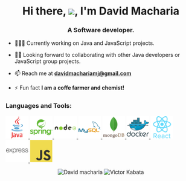 <h1 align="center">Hi there, <img src="https://media.giphy.com/media/hvRJCLFzcasrR4ia7z/giphy.gif" width="25px">, I'm David Macharia </h1>

<h3 align="center">A Software developer.</h3>

- 👨🏾‍💻 Currently working on Java and JavaScript projects.
  
- ✌🏾 Looking forward to collaborating with other Java developers or JavaScript group projects.
  
- 📫 Reach me at **davidmachariamj@gmail.com**

- ⚡ Fun fact **I am a coffe farmer and chemist!**
  
<h3 align="left">Languages and Tools:</h3>
<p align="left">
   <a href="https://www.java.com/" target="_blank"> <img src="https://raw.githubusercontent.com/devicons/devicon/master/icons/java/java-original-wordmark.svg" alt="java" width="60" height="60"/> </a>
    <a href="https://www.spring.io/" target="_blank"> <img src="https://raw.githubusercontent.com/devicons/devicon/master/icons/spring/spring-original-wordmark.svg" alt="spring" width="60" height="60"/> </a>
   <a href="https://nodejs.org/" target="_blank"> <img src="https://raw.githubusercontent.com/devicons/devicon/master/icons/nodejs/nodejs-original-wordmark.svg" alt="nodejs" width="60" height="60"/> </a> 
    <a href="https://www.mysql.com" target="_blank"> <img src="https://raw.githubusercontent.com/devicons/devicon/master/icons/mysql/mysql-original-wordmark.svg" alt="mysql" width="60" height="60"/> </a>
   <a href="https://www.mongodb.com/" target="_blank"> <img src="https://raw.githubusercontent.com/devicons/devicon/master/icons/mongodb/mongodb-original-wordmark.svg" alt="mongodb" width="60" height="60"/> </a>
   <a href="https://www.docker.com/" target="_blank"> <img src="https://raw.githubusercontent.com/devicons/devicon/master/icons/docker/docker-original-wordmark.svg" alt="docker" width="60" height="60"/> </a>
   <a href="https://reactjs.org/" target="_blank"> <img src="https://raw.githubusercontent.com/devicons/devicon/master/icons/react/react-original-wordmark.svg" alt="react" width="60" height="60"/> </a>
    <a href="https://expressjs.com" target="_blank"> <img src="https://raw.githubusercontent.com/devicons/devicon/master/icons/express/express-original-wordmark.svg" alt="express" width="60" height="60"/> </a>
    <a href="https://developer.mozilla.org/en-US/docs/Web/JavaScript" target="_blank"> <img src="https://raw.githubusercontent.com/devicons/devicon/master/icons/javascript/javascript-original.svg" alt="javascript" width="60" height="60"/> </a>
    

<p align="center">
    <img src="https://github-readme-stats.vercel.app/api?username=masaGreen&count_private=true&show_icons=true&theme=dark" alt="David macharia" width="420"/>
    <img src="https://github-readme-stats.vercel.app/api/top-langs/?username=masaGreen&hide=html&langs_count=8&layout=compact&theme=dark" alt="Victor Kabata" height="165" />
 </p>




